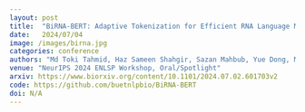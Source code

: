 ```yaml
---
layout: post
title:  "BiRNA-BERT: Adaptive Tokenization for Efficient RNA Language Modeling"
date:   2024/07/04
image: /images/birna.jpg
categories: conference
authors: "Md Toki Tahmid, Haz Sameen Shahgir, Sazan Mahbub, Yue Dong, Md Shamsuzzoha Bayzid"
venue: "NeurIPS 2024 ENLSP Workshop, Oral/Spotlight"
arxiv: https://www.biorxiv.org/content/10.1101/2024.07.02.601703v2
code: https://github.com/buetnlpbio/BiRNA-BERT
doi: N/A
---
```

